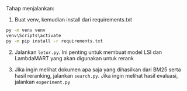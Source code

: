 Tahap menjalankan:
1. Buat venv, kemudian install dari requirements.txt
```bash
py -m venv venv
venv\Scripts\activate
py -m pip install -r requirements.txt
```
2. Jalankan `letor.py`. Ini penting untuk membuat model LSI dan LambdaMART yang akan digunakan untuk rerank

3. Jika ingin melihat dokumen apa saja yang dihasilkan dari BM25 serta hasil reranking, jalankan `search.py`. Jika ingin melihat hasil evaluasi, jalankan `experiment.py`